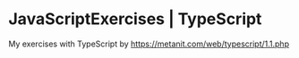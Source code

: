 # JavaScriptExercises | TypeScript
My exercises with TypeScript by https://metanit.com/web/typescript/1.1.php
